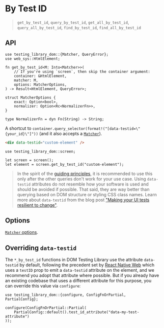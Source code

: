 # By Test ID

> `get_by_test_id`, `query_by_test_id`, `get_all_by_test_id`, `query_all_by_test_id`, `find_by_test_id`, `find_all_by_test_id`

## API

```rust,ignore
use testing_library_dom::{Matcher, QueryError};
use web_sys::HtmlElement;

fn get_by_test_id<M: Into<Matcher>>(
    // If you're using `screen`, then skip the container argument:
    container: &HtmlElement,
    matcher: M,
    options: MatcherOptions,
) -> Result<HtmlElement, QueryError>;

struct MatcherOptions {
    exact: Option<bool>,
    normalizer: Option<Rc<NormalizerFn>>,
}

type NormalizerFn = dyn Fn(String) -> String;
```

A shortcut to `container.query_selector(format!("[data-testid=\"{your_id}\"]"))` (and it also accepts a [`Matcher`](./about-queries.md#matcher)).

```html
<div data-testid="custom-element" />
```

<!-- TODO: Tabs with framework examples -->

```rust,ignore
use testing_library_dom::screen;

let screen = screen();
let element = screen.get_by_test_id("custom-element");
```

> In the spirit of the [guiding principles](https://testing-library.com/docs/guiding-principles/), it is recommended to use this only after the other queries don't work for your use case. Using `data-testid` attributes do not resemble how your software is used and should be avoided if possible. That said, they are way better than querying based on DOM structure or styling CSS class names. Learn more about `data-testid` from the blog post ["Making your UI tests resilient to change"](https://kentcdodds.com/blog/making-your-ui-tests-resilient-to-change).

## Options

[`Matcher` options](./about-queries.md#precision).

## Overriding `data-testid`

The `*_by_test_id` functions in DOM Testing Library use the attribute `data-testid` by default, following the precedent set by [React Native Web](https://github.com/testing-library/react-testing-library/issues/1) which uses a `testID` prop to emit a `data-testid` attribute on the element, and we recommend you adopt that attribute where possible. But if you already have an existing codebase that uses a different attribute for this purpose, you can override this value via `configure`:

```rust,ignore
use testing_library_dom::{configure, ConfigFnOrPartial, PartialConfig};

configure(ConfigFnOrPartial::Partial(
    PartialConfig::default().test_id_attribute("data-my-test-attribute")
));
```
